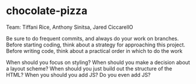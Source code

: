 # chocolate-pizza


Team: Tiffani Rice, Anthony Sinitsa, Jared CiccarellO

Be sure to do frequent commits, and always do your work on branches. Before starting coding, think about a strategy for approaching this project. Before writing code, think about a practical order in which to do the work

When should you focus on styling?
When should you make a decision about a layout scheme?
When should you just build out the structure of the HTML?
When you should you add JS? Do you even add JS?